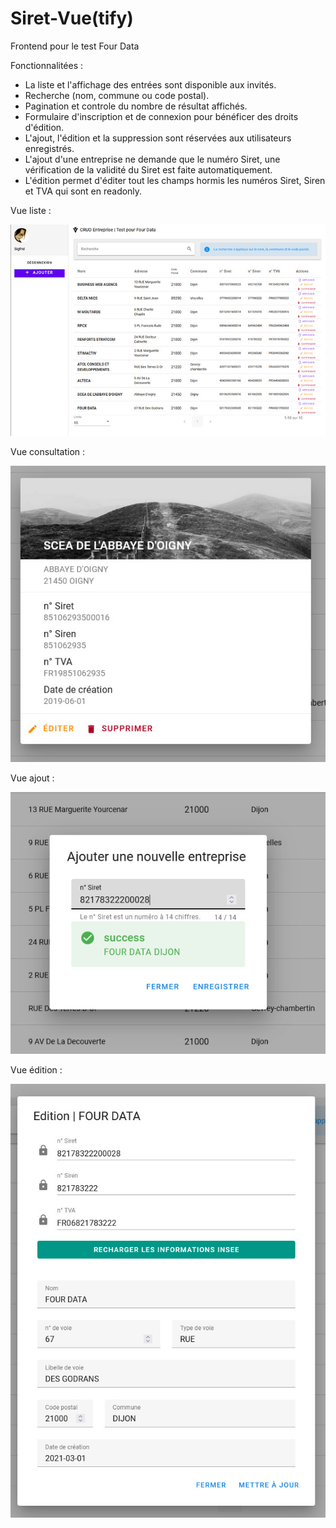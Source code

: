 # Siret-Vue(tify)
Frontend pour le test Four Data

Fonctionnalitées :
- La liste et l'affichage des entrées sont disponible aux invités.
- Recherche (nom, commune ou code postal).
- Pagination et controle du nombre de résultat affichés.
- Formulaire d'inscription et de connexion pour bénéficer des droits d'édition.
- L'ajout, l'édition et la suppression sont réservées aux utilisateurs enregistrés.
- L'ajout d'une entreprise ne demande que le numéro Siret, une vérification de la validité du Siret est faite automatiquement.
- L'édition permet d'éditer tout les champs hormis les numéros Siret, Siren et TVA qui sont en readonly.


Vue liste :

<img src="https://github.com/korobetski/Siret-Vue/blob/vuetify/listing.jpg"/>

Vue consultation :

<img src="https://github.com/korobetski/Siret-Vue/blob/vuetify/show.jpg"/>

Vue ajout :

<img src="https://github.com/korobetski/Siret-Vue/blob/vuetify/ajout.jpg"/>

Vue édition :

<img src="https://github.com/korobetski/Siret-Vue/blob/vuetify/edit.jpg"/>
